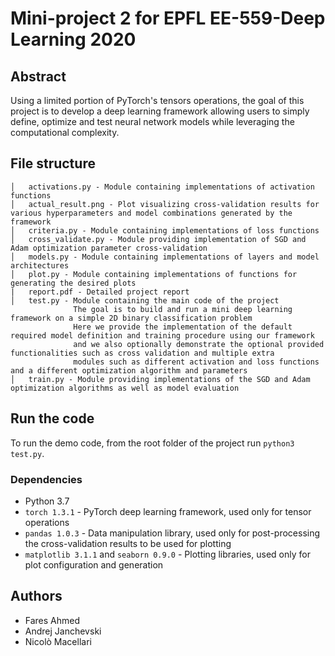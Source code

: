 # Mini-project 2 for EPFL EE-559-Deep Learning 2020

## Abstract
 Using a limited portion of PyTorch's tensors operations, the goal of this project is to develop a deep learning framework allowing users to simply define, optimize and test neural network models while leveraging the computational complexity. 

## File structure
```
│   activations.py - Module containing implementations of activation functions
│   actual_result.png - Plot visualizing cross-validation results for various hyperparameters and model combinations generated by the framework
│   criteria.py - Module containing implementations of loss functions
│   cross_validate.py - Module providing implementation of SGD and Adam optimization parameter cross-validation
│   models.py - Module containing implementations of layers and model architectures
│   plot.py - Module containing implementations of functions for generating the desired plots
|   report.pdf - Detailed project report
│   test.py - Module containing the main code of the project
              The goal is to build and run a mini deep learning framework on a simple 2D binary classification problem
              Here we provide the implementation of the default required model definition and training procedure using our framework
              and we also optionally demonstrate the optional provided functionalities such as cross validation and multiple extra
              modules such as different activation and loss functions and a different optimization algorithm and parameters
│   train.py - Module providing implementations of the SGD and Adam optimization algorithms as well as model evaluation
```

## Run the code
To run the demo code, from the root folder of the project run `python3 test.py`.

### Dependencies
- Python 3.7
- `torch 1.3.1` - PyTorch deep learning framework, used only for tensor operations
- `pandas 1.0.3` - Data manipulation library, used only for post-processing the cross-validation results to be used for plotting
- `matplotlib 3.1.1` and `seaborn 0.9.0` - Plotting libraries, used only for plot configuration and generation 


## Authors
- Fares Ahmed
- Andrej Janchevski
- Nicolò Macellari

